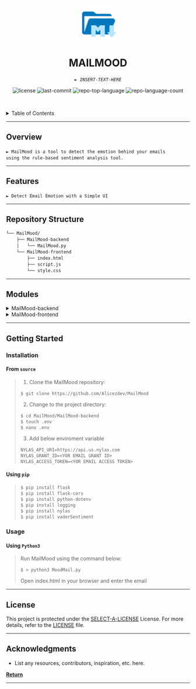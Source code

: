 <p align="center">
  <img src="https://raw.githubusercontent.com/PKief/vscode-material-icon-theme/ec559a9f6bfd399b82bb44393651661b08aaf7ba/icons/folder-markdown-open.svg" width="100" alt="project-logo">
</p>
<p align="center">
    <h1 align="center">MAILMOOD</h1>
</p>
<p align="center">
    <em><code>► INSERT-TEXT-HERE</code></em>
</p>
<p align="center">
	<img src="https://img.shields.io/github/license/Alicezdev/MailMood?style=default&logo=opensourceinitiative&logoColor=white&color=0080ff" alt="license">
	<img src="https://img.shields.io/github/last-commit/Alicezdev/MailMood?style=default&logo=git&logoColor=white&color=0080ff" alt="last-commit">
	<img src="https://img.shields.io/github/languages/top/Alicezdev/MailMood?style=default&color=0080ff" alt="repo-top-language">
	<img src="https://img.shields.io/github/languages/count/Alicezdev/MailMood?style=default&color=0080ff" alt="repo-language-count">
<p>
<p align="center">
	<!-- default option, no dependency badges. -->
</p>

<br><!-- TABLE OF CONTENTS -->
<details>
  <summary>Table of Contents</summary><br>

- [ Overview](#-overview)
- [ Features](#-features)
- [ Repository Structure](#-repository-structure)
- [ Modules](#-modules)
- [ Getting Started](#-getting-started)
  - [ Installation](#-installation)
  - [ Usage](#-usage)
  - [ Tests](#-tests)
- [ Project Roadmap](#-project-roadmap)
- [ Contributing](#-contributing)
- [ License](#-license)
- [ Acknowledgments](#-acknowledgments)
</details>
<hr>

##  Overview

<code>► MailMood is a tool to detect the emotion behind your emails using the rule-based sentiment analysis tool.</code>

---

##  Features

<code>► Detect Email Emotion with a Simple UI</code>

---

##  Repository Structure

```sh
└── MailMood/
    ├── MailMood-backend
    │   └── MailMood.py
    └── MailMood-frontend
        ├── index.html
        ├── script.js
        └── style.css
```

---

##  Modules

<details closed><summary>MailMood-backend</summary>

| File                                                                                          | Summary                         |
| ---                                                                                           | ---                             |
| [MailMood.py](https://github.com/Alicezdev/MailMood/blob/master/MailMood-backend/MailMood.py) | <code>► flask flask_cors nylas vaderSentiment</code> |

</details>

<details closed><summary>MailMood-frontend</summary>

| File                                                                                         | Summary                         |
| ---                                                                                          | ---                             |
| [index.html](https://github.com/Alicezdev/MailMood/blob/master/MailMood-frontend/index.html) | <code>► jQuery, Slick Carousel Chart.js</code> |
| [script.js](https://github.com/Alicezdev/MailMood/blob/master/MailMood-frontend/script.js)   | <code>► </code> |
| [style.css](https://github.com/Alicezdev/MailMood/blob/master/MailMood-frontend/style.css)   | <code>► </code> |

</details>

---

##  Getting Started

###  Installation

<h4>From <code>source</code></h4>

> 1. Clone the MailMood repository:
>
> ```console
> $ git clone https://github.com/Alicezdev/MailMood
> ```
>
> 2. Change to the project directory:
> ```console
> $ cd MailMood/MailMood-backend
> $ touch .env
> $ nano .env
> ```
> 3. Add below enviroment variable
> ```console
> NYLAS_API_URI=https://api.us.nylas.com
> NYLAS_GRANT_ID=<YOR EMAIL GRANT ID>
> NYLAS_ACCESS_TOKEN=<YOR EMAIL ACCESS TOKEN>
> ```

<h4>Using <code>pip</code></h4>

> ```console
> $ pip install flask
> $ pip install flask-cors
> $ pip install python-dotenv
> $ pip install logging
> $ pip install nylas
> $ pip install vaderSentiment
> ```




###  Usage

<h4>Using <code>Python3</code></h4>

> Run MailMood using the command below:
> ```console
> $ > python3 MoodMail.py
> ```
> Open index.html in your browser and enter the email

---

##  License

This project is protected under the [SELECT-A-LICENSE](https://choosealicense.com/licenses) License. For more details, refer to the [LICENSE](https://choosealicense.com/licenses/) file.

---

##  Acknowledgments

- List any resources, contributors, inspiration, etc. here.

[**Return**](#-overview)

---
